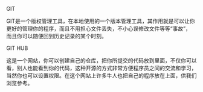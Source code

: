 GIT



  GIT是一个版权管理工具，在本地使用的一个版本管理工具，其作用就是可以让你更好的管理你的程序，而且不用担心文件丢失，不小心误修改文件等等“事故”，
  而且你可以随便回到历史记录的某个时刻。




GIT HUB



  这是一个网站，你可以创建自己的仓库，把你所提交的代码放到里面，不仅你可以看，别人也能看到你的代码，这种开源的方式非常方便程序员之间的交流和学习，
  当然你也可以设置权限。在这个网站上许多牛人也把自己的程序放在上面，供我们浏览参考。

